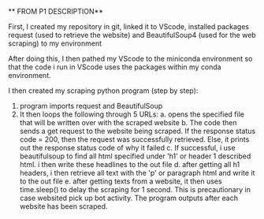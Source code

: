 
** FROM P1 DESCRIPTION**

First, I created my repository in git, linked it to VScode, installed packages request (used to retrieve the website) and BeautifulSoup4 (used for the web scraping) to my environment

After doing this, I then pathed my VScode to the miniconda environment so that the code i run in VScode uses the packages within my conda environment.

I then created my scraping python program (step by step):
  1. program imports request and BeautifulSoup
  2. It then loops the following through 5 URLs:
    a. opens the specified file that will be written over with the scraped website
    b. The code then sends a get request to the website being scraped. If the response status code = 200, then the request was successfully retrieved. Else, it prints out the response status code of why it failed
    c. If successful, i use beautifulsoup to find all html specified under 'h1' or header 1 described html. i then write these headlines to the out file
    d. after getting all h1 headers, i then retrieve all text with the 'p' or paragraph html and write it to the out file
    e. after getting texts from a website, it then uses time.sleep() to delay the scraping for 1 second. This is     precautionary in case websited pick up bot activity.
  The program outputs after each website has been scraped.

